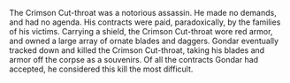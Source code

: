 The Crimson Cut-throat was a notorious assassin. He made no demands, and had no agenda. His contracts were paid, paradoxically, by the families of his victims. Carrying a shield, the Crimson Cut-throat wore red armor, and owned a large array of ornate blades and daggers.
Gondar eventually tracked down and killed the Crimson Cut-throat, taking his blades and armor off the corpse as a souvenirs. Of all the contracts Gondar had accepted, he considered this kill the most difficult.
